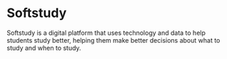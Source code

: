 # Softstudy
Softstudy is a digital platform that uses technology and data to help students study better, helping them make better decisions about what to study and when to study.
